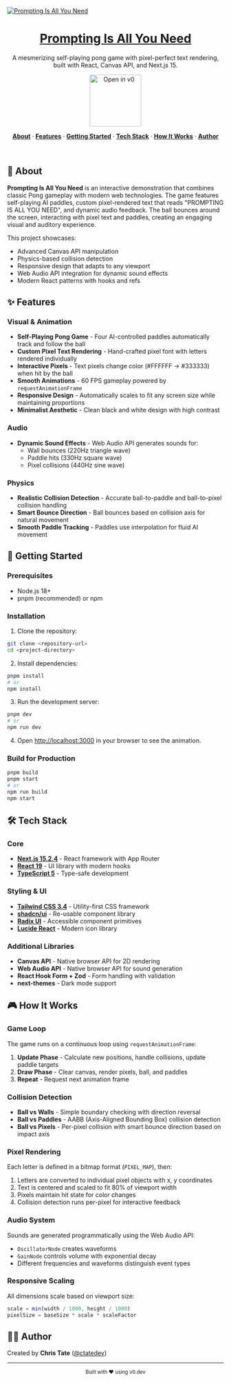 <a href="https://v0.dev/community/prompting-is-all-you-need-tokU2y8gQ4D">
  <img alt="Prompting Is All You Need" src="https://hebbkx1anhila5yf.public.blob.vercel-storage.com/prompting.jpg-wiD8pePizmHSTO1VERzYJixbI9WIX3.jpeg">
  <h1 align="center">Prompting Is All You Need</h1>
</a>

<p align="center">
  A mesmerizing self-playing pong game with pixel-perfect text rendering, built with React, Canvas API, and Next.js 15.
</p>

<p align="center">
  <a href="https://v0.dev/community/prompting-is-all-you-need-tokU2y8gQ4D">
    <img src="https://hebbkx1anhila5yf.public.blob.vercel-storage.com/open-in-v0-button-ZKuXSWof756tbZD6vq9OV8Xq5pZS66.svg" alt="Open in v0" width="120" />
  </a>
</p>

<p align="center">
  <a href="#-about"><strong>About</strong></a> ·
  <a href="#-features"><strong>Features</strong></a> ·
  <a href="#-getting-started"><strong>Getting Started</strong></a> ·
  <a href="#-tech-stack"><strong>Tech Stack</strong></a> ·
  <a href="#-how-it-works"><strong>How It Works</strong></a> ·
  <a href="#-author"><strong>Author</strong></a>
</p>
<br/>

## 📖 About

**Prompting Is All You Need** is an interactive demonstration that combines classic Pong gameplay with modern web technologies. The game features self-playing AI paddles, custom pixel-rendered text that reads "PROMPTING IS ALL YOU NEED", and dynamic audio feedback. The ball bounces around the screen, interacting with pixel text and paddles, creating an engaging visual and auditory experience.

This project showcases:
- Advanced Canvas API manipulation
- Physics-based collision detection
- Responsive design that adapts to any viewport
- Web Audio API integration for dynamic sound effects
- Modern React patterns with hooks and refs

## ✨ Features

### Visual & Animation
- **Self-Playing Pong Game** - Four AI-controlled paddles automatically track and follow the ball
- **Custom Pixel Text Rendering** - Hand-crafted pixel font with letters rendered individually
- **Interactive Pixels** - Text pixels change color (#FFFFFF → #333333) when hit by the ball
- **Smooth Animations** - 60 FPS gameplay powered by `requestAnimationFrame`
- **Responsive Design** - Automatically scales to fit any screen size while maintaining proportions
- **Minimalist Aesthetic** - Clean black and white design with high contrast

### Audio
- **Dynamic Sound Effects** - Web Audio API generates sounds for:
  - Wall bounces (220Hz triangle wave)
  - Paddle hits (330Hz square wave)
  - Pixel collisions (440Hz sine wave)

### Physics
- **Realistic Collision Detection** - Accurate ball-to-paddle and ball-to-pixel collision handling
- **Smart Bounce Direction** - Ball bounces based on collision axis for natural movement
- **Smooth Paddle Tracking** - Paddles use interpolation for fluid AI movement

## 🚀 Getting Started

### Prerequisites

- Node.js 18+ 
- pnpm (recommended) or npm

### Installation

1. Clone the repository:
```bash
git clone <repository-url>
cd <project-directory>
```

2. Install dependencies:
```bash
pnpm install
# or
npm install
```

3. Run the development server:
```bash
pnpm dev
# or
npm run dev
```

4. Open [http://localhost:3000](http://localhost:3000) in your browser to see the animation.

### Build for Production

```bash
pnpm build
pnpm start
# or
npm run build
npm start
```

## 🛠 Tech Stack

### Core
- **[Next.js 15.2.4](https://nextjs.org/)** - React framework with App Router
- **[React 19](https://react.dev/)** - UI library with modern hooks
- **[TypeScript 5](https://www.typescriptlang.org/)** - Type-safe development

### Styling & UI
- **[Tailwind CSS 3.4](https://tailwindcss.com/)** - Utility-first CSS framework
- **[shadcn/ui](https://ui.shadcn.com/)** - Re-usable component library
- **[Radix UI](https://www.radix-ui.com/)** - Accessible component primitives
- **[Lucide React](https://lucide.dev/)** - Modern icon library

### Additional Libraries
- **Canvas API** - Native browser API for 2D rendering
- **Web Audio API** - Native browser API for sound generation
- **React Hook Form + Zod** - Form handling with validation
- **next-themes** - Dark mode support

## 🎮 How It Works

### Game Loop
The game runs on a continuous loop using `requestAnimationFrame`:
1. **Update Phase** - Calculate new positions, handle collisions, update paddle targets
2. **Draw Phase** - Clear canvas, render pixels, ball, and paddles
3. **Repeat** - Request next animation frame

### Collision Detection
- **Ball vs Walls** - Simple boundary checking with direction reversal
- **Ball vs Paddles** - AABB (Axis-Aligned Bounding Box) collision detection
- **Ball vs Pixels** - Per-pixel collision with smart bounce direction based on impact axis

### Pixel Rendering
Each letter is defined in a bitmap format (`PIXEL_MAP`), then:
1. Letters are converted to individual pixel objects with x, y coordinates
2. Text is centered and scaled to fit 80% of viewport width
3. Pixels maintain hit state for color changes
4. Collision detection runs per-pixel for interactive feedback

### Audio System
Sounds are generated programmatically using the Web Audio API:
- `OscillatorNode` creates waveforms
- `GainNode` controls volume with exponential decay
- Different frequencies and waveforms distinguish event types

### Responsive Scaling
All dimensions scale based on viewport size:
```typescript
scale = min(width / 1000, height / 1000)
pixelSize = baseSize * scale * scaleFactor
```

## 👨‍💻 Author

Created by **Chris Tate** ([@ctatedev](https://x.com/ctatedev))

---

<p align="center">
  <sub>Built with ❤️ using v0.dev</sub>
</p>

